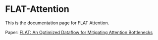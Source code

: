 # FLAT-Attention
This is the documentation page for FLAT Attention.

Paper: [FLAT: An Optimized Dataflow for Mitigating Attention Bottlenecks](https://arxiv.org/pdf/2107.06419.pdf)
